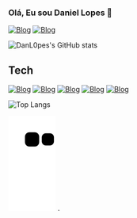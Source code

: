 ### Olá, Eu sou Daniel Lopes 👋
[![Blog](https://img.shields.io/badge/Instagram-E4405F?style=for-the-badge&logo=instagram&logoColor=white)](https://www.instagram.com/lopes.dannn/)
[![Blog](https://img.shields.io/badge/LinkedIn-0077B5?style=for-the-badge&logo=linkedin&logoColor=white)](https://www.linkedin.com/in/daniel-lopes-971a51259/)


 ![DanL0pes's GitHub stats](https://github-readme-stats.vercel.app/api?username=DanL0pes&show_icons=true&theme=radical)
## Tech 
[![Blog](https://img.shields.io/badge/HTML5-E34F26?style=for-the-badge&logo=html5&logoColor=white)]()
[![Blog](https://img.shields.io/badge/JavaScript-323330?style=for-the-badge&logo=javascript&logoColor=F7DF1E)]()
[![Blog](https://img.shields.io/badge/CSS3-1572B6?style=for-the-badge&logo=css3&logoColor=white)]()
[![Blog](https://img.shields.io/badge/Java-ED8B00?style=for-the-badge&logo=java&logoColor=white)]()
[![Blog](https://img.shields.io/badge/Microsoft_Office-D83B01?style=for-the-badge&logo=microsoft-office&logoColor=white)]()

![Top Langs](https://github-readme-stats.vercel.app/api/top-langs/?username=DanL0pes&langs_count=8&theme=radical)

![Snake animation](https://github.com/DanL0pes/DanL0pes/blob/output/github-contribution-grid-snake.svg)
.
